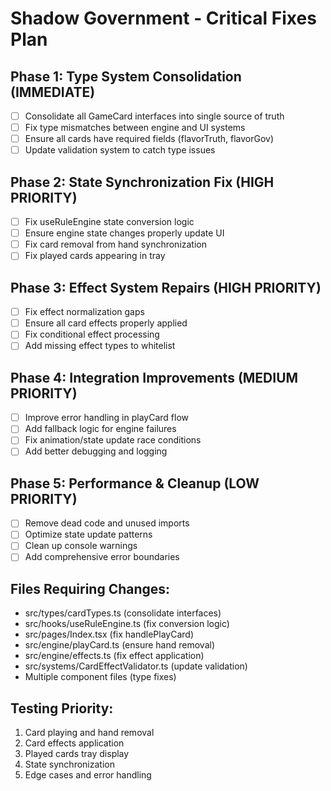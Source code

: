 # Shadow Government - Critical Fixes Plan

## Phase 1: Type System Consolidation (IMMEDIATE)
- [ ] Consolidate all GameCard interfaces into single source of truth
- [ ] Fix type mismatches between engine and UI systems  
- [ ] Ensure all cards have required fields (flavorTruth, flavorGov)
- [ ] Update validation system to catch type issues

## Phase 2: State Synchronization Fix (HIGH PRIORITY)
- [ ] Fix useRuleEngine state conversion logic
- [ ] Ensure engine state changes properly update UI
- [ ] Fix card removal from hand synchronization
- [ ] Fix played cards appearing in tray

## Phase 3: Effect System Repairs (HIGH PRIORITY)  
- [ ] Fix effect normalization gaps
- [ ] Ensure all card effects properly applied
- [ ] Fix conditional effect processing
- [ ] Add missing effect types to whitelist

## Phase 4: Integration Improvements (MEDIUM PRIORITY)
- [ ] Improve error handling in playCard flow
- [ ] Add fallback logic for engine failures
- [ ] Fix animation/state update race conditions
- [ ] Add better debugging and logging

## Phase 5: Performance & Cleanup (LOW PRIORITY)
- [ ] Remove dead code and unused imports
- [ ] Optimize state update patterns
- [ ] Clean up console warnings
- [ ] Add comprehensive error boundaries

## Files Requiring Changes:
- src/types/cardTypes.ts (consolidate interfaces)
- src/hooks/useRuleEngine.ts (fix conversion logic)  
- src/pages/Index.tsx (fix handlePlayCard)
- src/engine/playCard.ts (ensure hand removal)
- src/engine/effects.ts (fix effect application)
- src/systems/CardEffectValidator.ts (update validation)
- Multiple component files (type fixes)

## Testing Priority:
1. Card playing and hand removal
2. Card effects application  
3. Played cards tray display
4. State synchronization
5. Edge cases and error handling